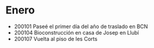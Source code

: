 # Enero

* 200101 Paseé el primer día del año de traslado en BCN
* 200104 Bioconstrucción en casa de Josep en Llubí
* 200107 Vuelta al piso de les Corts



